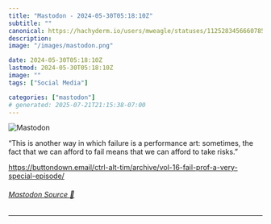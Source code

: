 ```yaml
---
title: "Mastodon - 2024-05-30T05:18:10Z"
subtitle: ""
canonical: https://hachyderm.io/users/mweagle/statuses/112528345666078530
description:
image: "/images/mastodon.png"

date: 2024-05-30T05:18:10Z
lastmod: 2024-05-30T05:18:10Z
image: ""
tags: ["Social Media"]

categories: ["mastodon"]
# generated: 2025-07-21T21:15:38-07:00
---
```

![Mastodon](/images/mastodon.png)

<p>“This is another way in which failure is a performance art: sometimes, the fact that we can afford to fail means that we can afford to take risks.”</p><p><a href="https://buttondown.email/ctrl-alt-tim/archive/vol-16-fail-prof-a-very-special-episode/" target="_blank" rel="nofollow noopener noreferrer" translate="no"><span class="invisible">https://</span><span class="ellipsis">buttondown.email/ctrl-alt-tim/</span><span class="invisible">archive/vol-16-fail-prof-a-very-special-episode/</span></a></p>


###### [Mastodon Source 🐘](https://hachyderm.io/@mweagle/112528345666078530)

___
